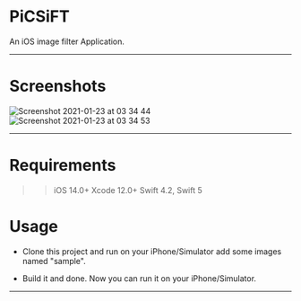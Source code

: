 
# PiCSiFT

An iOS image filter Application. 
********************************
# Screenshots

![Screenshot 2021-01-23 at 03 34 44](https://user-images.githubusercontent.com/42433776/105553835-2d9adc80-5d2c-11eb-8d18-9d4c77377ca0.png)
![Screenshot 2021-01-23 at 03 34 53](https://user-images.githubusercontent.com/42433776/105553842-32f82700-5d2c-11eb-9e99-da0daffc1d11.png)

********************************

# Requirements

>> iOS 14.0+
>> Xcode 12.0+
>> Swift 4.2, Swift 5

# Usage

 * Clone this project and run on your iPhone/Simulator add some images named "sample".

 * Build it and done. Now you can run it on your iPhone/Simulator.
----------------------------------
